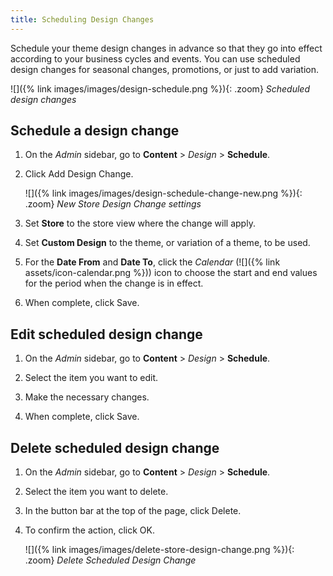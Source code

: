 ```yaml
---
title: Scheduling Design Changes
---
```


Schedule your theme design changes in advance so that they go into effect according to your business cycles and events. You can use scheduled design changes for seasonal changes, promotions, or just to add variation.

![]({% link images/images/design-schedule.png %}){: .zoom}
_Scheduled design changes_

## Schedule a design change

1. On the _Admin_ sidebar, go to **Content** > _Design_ > **Schedule**.

1. Click <span class="btn">Add Design Change</span>.

   ![]({% link images/images/design-schedule-change-new.png %}){: .zoom}
   _New Store Design Change settings_

1. Set **Store** to the store view where the change will apply.

1. Set **Custom Design** to the theme, or variation of a theme, to be used.

1. For the **Date From** and **Date To**, click the _Calendar_ (![]({% link assets/icon-calendar.png %})) icon to choose the start and end values for the period when the change is in effect.

1. When complete, click <span class="btn">Save</span>.

## Edit scheduled design change

1. On the _Admin_ sidebar, go to **Content** > _Design_ > **Schedule**.

1. Select the item you want to edit.

1. Make the necessary changes.

1. When complete, click <span class="btn">Save</span>.

## Delete scheduled design change

1. On the _Admin_ sidebar, go to **Content** > _Design_ > **Schedule**.

1. Select the item you want to delete.

1. In the button bar at the top of the page, click <span class="btn">Delete</span>.

1. To confirm the action, click <span class="btn">OK</span>.

   ![]({% link images/images/delete-store-design-change.png %}){: .zoom}
   _Delete Scheduled Design Change_